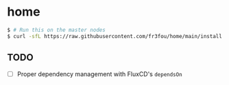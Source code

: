 # home

```sh
$ # Run this on the master nodes
$ curl -sfL https://raw.githubusercontent.com/fr3fou/home/main/install.sh | sh -
```

## TODO

- [ ] Proper dependency management with FluxCD's `dependsOn`
